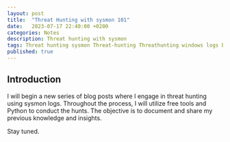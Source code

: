 ```yaml
---
layout: post
title:  "Threat Hunting with sysmon 101"
date:   2023-07-17 22:40:00 +0200
categories: Notes
description: Threat hunting with sysmon 
tags: Threat hunting sysmon Threat-hunting Threathunting windows logs ELK
published: true
---
```

## **Introduction**

I will begin a new series of blog posts where I engage in threat hunting using sysmon logs. Throughout the process, I will utilize free tools and Python to conduct the hunts. The objective is to document and share my previous knowledge and insights.





Stay tuned.
